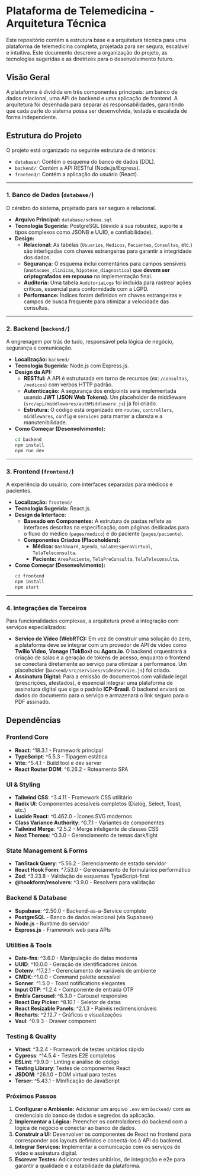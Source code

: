 # Plataforma de Telemedicina - Arquitetura Técnica

Este repositório contém a estrutura base e a arquitetura técnica para uma plataforma de telemedicina completa, projetada para ser segura, escalável e intuitiva. Este documento descreve a organização do projeto, as tecnologias sugeridas e as diretrizes para o desenvolvimento futuro.

## Visão Geral

A plataforma é dividida em três componentes principais: um banco de dados relacional, uma API de backend e uma aplicação de frontend. A arquitetura foi desenhada para separar as responsabilidades, garantindo que cada parte do sistema possa ser desenvolvida, testada e escalada de forma independente.

##  Estrutura do Projeto

O projeto está organizado na seguinte estrutura de diretórios:

-   `database/`: Contém o esquema do banco de dados (DDL).
-   `backend/`: Contém a API RESTful (Node.js/Express).
-   `frontend/`: Contém a aplicação do usuário (React).

---

### 1. Banco de Dados (`database/`)

O cérebro do sistema, projetado para ser seguro e relacional.

-   **Arquivo Principal:** `database/schema.sql`
-   **Tecnologia Sugerida:** PostgreSQL (devido à sua robustez, suporte a tipos complexos como JSONB e UUID, e confiabilidade).
-   **Design:**
    -   **Relacional:** As tabelas (`Usuarios`, `Medicos`, `Pacientes`, `Consultas`, etc.) são interligadas com chaves estrangeiras para garantir a integridade dos dados.
    -   **Segurança:** O esquema inclui comentários para campos sensíveis (`anotacoes_clinicas`, `hipotese_diagnostica`) que **devem ser criptografados em repouso** na implementação final.
    -   **Auditoria:** Uma tabela `AuditoriaLogs` foi incluída para rastrear ações críticas, essencial para conformidade com a LGPD.
    -   **Performance:** Índices foram definidos em chaves estrangeiras e campos de busca frequente para otimizar a velocidade das consultas.

---

### 2. Backend (`backend/`)

A engrenagem por trás de tudo, responsável pela lógica de negócio, segurança e comunicação.

-   **Localização:** `backend/`
-   **Tecnologia Sugerida:** Node.js com Express.js.
-   **Design da API:**
    -   **RESTful:** A API é estruturada em torno de recursos (ex: `/consultas`, `/medicos`) com verbos HTTP padrão.
    -   **Autenticação:** A segurança dos endpoints será implementada usando **JWT (JSON Web Tokens)**. Um placeholder de middleware (`src/api/middlewares/authMiddleware.js`) já foi criado.
    -   **Estrutura:** O código está organizado em `routes`, `controllers`, `middlewares`, `config` e `services` para manter a clareza e a manutenibilidade.
-   **Como Começar (Desenvolvimento):**
    ```bash
    cd backend
    npm install
    npm run dev
    ```

---

### 3. Frontend (`frontend/`)

A experiência do usuário, com interfaces separadas para médicos e pacientes.

-   **Localização:** `frontend/`
-   **Tecnologia Sugerida:** React.js.
-   **Design da Interface:**
    -   **Baseado em Componentes:** A estrutura de pastas reflete as interfaces descritas na especificação, com páginas dedicadas para o fluxo do médico (`pages/medico`) e do paciente (`pages/paciente`).
    -   **Componentes Criados (Placeholders):**
        -   **Médico:** `Dashboard`, `Agenda`, `SalaDeEsperaVirtual`, `TelaTeleconsulta`.
        -   **Paciente:** `AreaPaciente`, `TelaPreConsulta`, `TelaTeleconsulta`.
-   **Como Começar (Desenvolvimento):**
    ```bash
    cd frontend
    npm install
    npm start
    ```

---

### 4. Integrações de Terceiros

Para funcionalidades complexas, a arquitetura prevê a integração com serviços especializados:

-   **Serviço de Vídeo (WebRTC):** Em vez de construir uma solução do zero, a plataforma deve se integrar com um provedor de API de vídeo como **Twilio Video**, **Vonage (TokBox)** ou **Agora.io**. O backend orquestrará a criação de salas e a geração de tokens de acesso, enquanto o frontend se conectará diretamente ao serviço para otimizar a performance. Um placeholder (`backend/src/services/videoService.js`) foi criado.
-   **Assinatura Digital:** Para a emissão de documentos com validade legal (prescrições, atestados), é essencial integrar uma plataforma de assinatura digital que siga o padrão **ICP-Brasil**. O backend enviará os dados do documento para o serviço e armazenará o link seguro para o PDF assinado.

## Dependências

### Frontend Core
- **React**: ^18.3.1 - Framework principal
- **TypeScript**: ^5.5.3 - Tipagem estática
- **Vite**: ^5.4.1 - Build tool e dev server
- **React Router DOM**: ^6.26.2 - Roteamento SPA

### UI & Styling
- **Tailwind CSS**: ^3.4.11 - Framework CSS utilitário
- **Radix UI**: Componentes acessíveis completos (Dialog, Select, Toast, etc.)
- **Lucide React**: ^0.462.0 - Ícones SVG modernos
- **Class Variance Authority**: ^0.7.1 - Variantes de componentes
- **Tailwind Merge**: ^2.5.2 - Merge inteligente de classes CSS
- **Next Themes**: ^0.3.0 - Gerenciamento de temas dark/light

### State Management & Forms
- **TanStack Query**: ^5.56.2 - Gerenciamento de estado servidor
- **React Hook Form**: ^7.53.0 - Gerenciamento de formulários performático
- **Zod**: ^3.23.8 - Validação de esquemas TypeScript-first
- **@hookform/resolvers**: ^3.9.0 - Resolvers para validação

### Backend & Database
- **Supabase**: ^2.50.0 - Backend-as-a-Service completo
- **PostgreSQL** - Banco de dados relacional (via Supabase)
- **Node.js** - Runtime do servidor
- **Express.js** - Framework web para APIs

### Utilities & Tools
- **Date-fns**: ^3.6.0 - Manipulação de datas moderna
- **UUID**: ^10.0.0 - Geração de identificadores únicos
- **Dotenv**: ^17.2.1 - Gerenciamento de variáveis de ambiente
- **CMDK**: ^1.0.0 - Command palette acessível
- **Sonner**: ^1.5.0 - Toast notifications elegantes
- **Input OTP**: ^1.2.4 - Componente de entrada OTP
- **Embla Carousel**: ^8.3.0 - Carousel responsivo
- **React Day Picker**: ^8.10.1 - Seletor de datas
- **React Resizable Panels**: ^2.1.3 - Painéis redimensionáveis
- **Recharts**: ^2.12.7 - Gráficos e visualizações
- **Vaul**: ^0.9.3 - Drawer component

### Testing & Quality
- **Vitest**: ^3.2.4 - Framework de testes unitários rápido
- **Cypress**: ^14.5.4 - Testes E2E completos
- **ESLint**: ^9.9.0 - Linting e análise de código
- **Testing Library**: Testes de componentes React
- **JSDOM**: ^26.1.0 - DOM virtual para testes
- **Terser**: ^5.43.1 - Minificação de JavaScript

### Próximos Passos

1.  **Configurar o Ambiente:** Adicionar um arquivo `.env` em `backend/` com as credenciais do banco de dados e segredos da aplicação.
2.  **Implementar a Lógica:** Preencher os controladores do backend com a lógica de negócio e conectar ao banco de dados.
3.  **Construir a UI:** Desenvolver os componentes de React no frontend para corresponder aos layouts definidos e conectá-los à API do backend.
4.  **Integrar Serviços:** Implementar a comunicação com os serviços de vídeo e assinatura digital.
5.  **Escrever Testes:** Adicionar testes unitários, de integração e e2e para garantir a qualidade e a estabilidade da plataforma.
